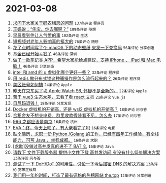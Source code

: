 # 2021-03-08

1. [求问下大家关于码农租房的问题](https://www.v2ex.com/t/759510) `137条评论` `程序员`
1. [王妈说：“伟宝，你去哪啊？”](https://www.v2ex.com/t/759427) `109条评论` `随想`
1. [早晨看到件让人气愤的事](https://www.v2ex.com/t/759433) `102条评论` `生活`
1. [短视频对老年人影响真的挺大的](https://www.v2ex.com/t/759529) `76条评论` `随想`
1. [花了点时间写了个 macOS 下的动态壁纸,来发一下兑换码](https://www.v2ex.com/t/759603) `56条评论` `分享创造`
1. [基金已经开始亏钱了](https://www.v2ex.com/t/759578) `46条评论` `深圳`
1. [做了一款笔记类 APP，希望大家能给点建议，支持 iPhone 、 iPad 和 Mac 电脑！](https://www.v2ex.com/t/759488) `46条评论` `分享创造`
1. [intel 和 amd 的 u 虚拟化哪个更好一些？](https://www.v2ex.com/t/759526) `32条评论` `程序员`
1. [用 redis 做分布式锁这种骚操作是怎么流行起来的？](https://www.v2ex.com/t/759583) `26条评论` `程序员`
1. [美区账号如何搞](https://www.v2ex.com/t/759477) `24条评论` `Apple`
1. [昨天在京东买了块 Apple Watch S6, 怀疑不是全新的。](https://www.v2ex.com/t/759642) `22条评论` `Apple`
1. [苦于 vue3 生态太差，去看了看 react 文档](https://www.v2ex.com/t/759655) `21条评论` `Vue.js`
1. [日尼玛退钱！](https://www.v2ex.com/t/759575) `18条评论` `分享发现`
1. [Docker 虚拟机的开销高，还是 wsl2 虚拟机的开销高？](https://www.v2ex.com/t/759530) `18条评论` `问与答`
1. [合租舍友不想交电费，群里收款假装看不见，怎么办](https://www.v2ex.com/t/759451) `17条评论` `问与答`
1. [996 之都应该是南京](https://www.v2ex.com/t/759640) `16条评论` `杭州`
1. [EVA：终，今天上映了，有大佬看完了吗](https://www.v2ex.com/t/759586) `16条评论` `电影`
1. [贴个简历，求职一份 Python /Golang 的工作，已经有四年工作经验，有全栈能力，可写 Java ，坐标成都。](https://www.v2ex.com/t/759579) `16条评论` `求职`
1. [[求助]没做过高并发真的进不了 BAT 么](https://www.v2ex.com/t/759491) `16条评论` `Java`
1. [请教下 文件下载服务器 提供小文件下载 高并发访问 有没有什么低价解决方案](https://www.v2ex.com/t/759668) `13条评论` `问与答`
1. [测试了一下 DoH/DoT 的可用性，讨论一下今后加密 DNS 的解决方案](https://www.v2ex.com/t/759666) `13条评论` `宽带症候群`
1. [我们用一年的时间，打造了最有逼格的热榜网站 the.top](https://www.v2ex.com/t/759615) `12条评论` `分享创造`
